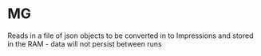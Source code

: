 # MG

Reads in a file of json objects to be converted in to Impressions and stored in the RAM - data will not persist between runs